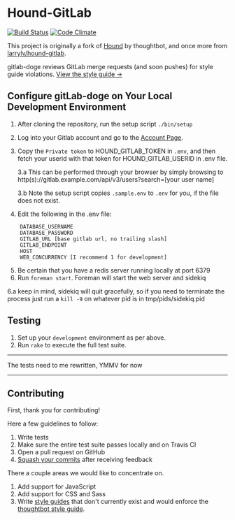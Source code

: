 Hound-GitLab
=====

[![Build Status](https://travis-ci.org/e-sabelhaus/gitlab-doge.svg?branch=master)](http://travis-ci.org/e-sabelhaus/gitlab-doge?branch=master)
[![Code Climate](https://codeclimate.com/github/e-sabelhaus/gitlab-doge.png)](https://codeclimate.com/github/e-sabelhaus/gitlab-doge)

This project is originally a fork of [Hound](https://github.com/thoughtbot/hound) by thoughtbot, and once more
from [larrylv/hound-gitlab](https://github.com/larrylv/hound-gitlab).

gitlab-doge reviews GitLab merge requests (and soon pushes) for style guide violations. [View the style
guide &rarr;](https://github.com/thoughtbot/guides/tree/master/style)

## Configure gitLab-doge on Your Local Development Environment

1. After cloning the repository, run the setup script `./bin/setup`
2. Log into your Gitlab account and go to the [Account Page](https://gitlab.com/profile/account).
3. Copy the `Private token` to HOUND_GITLAB_TOKEN in `.env`, and then fetch your userid
   with that token for HOUND_GITLAB_USERID in .env file.

   3.a This can be performed through your browser by simply browsing to http(s)://gitlab.example.com/api/v3/users?search=[your user name]

   3.b Note the setup script copies `.sample.env` to `.env` for you, if the file does not exist.
4. Edit the following in the .env file:
```
	DATABASE_USERNAME
	DATABASE_PASSWORD
	GITLAB_URL [base gitlab url, no trailing slash]
	GITLAB_ENDPOINT
	HOST
	WEB_CONCURRENCY [I recommend 1 for development]
```
5. Be certain that you have a redis server running locally at port 6379
6. Run `foreman start`. Foreman will start the web server and sidekiq

  6.a keep in mind, sidekiq will quit gracefully, so if you need to terminate the process just run a `kill -9` on whatever pid  is in tmp/pids/sidekiq.pid

Testing
-----------

1. Set up your `development` environment as per above.
2. Run `rake` to execute the full test suite.

***
The tests need to me rewritten, YMMV for now
***

Contributing
------------

First, thank you for contributing!

Here a few guidelines to follow:

1. Write tests
2. Make sure the entire test suite passes locally and on Travis CI
3. Open a pull request on GitHub
4. [Squash your commits](https://github.com/thoughtbot/guides/tree/master/protocol/git#write-a-feature) after receiving feedback

There a couple areas we would like to concentrate on.

1. Add support for JavaScript
2. Add support for CSS and Sass
3. Write [style guides](app/models/style_guide) that don't currently exist and
   would enforce the
   [thoughtbot style guide](https://github.com/thoughtbot/guides).
